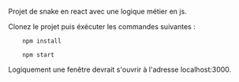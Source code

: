 Projet de snake en react avec une logique métier en js. 

Clonez le projet puis éxécuter les commandes suivantes : 

		npm install

		npm start

Logiquement une fenêtre devrait s'ouvrir à l'adresse localhost:3000.
